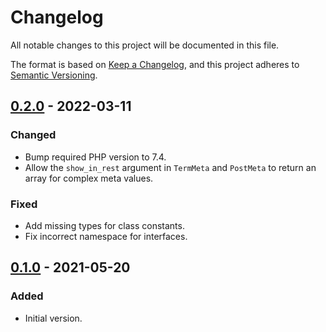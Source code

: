 # Changelog
All notable changes to this project will be documented in this file.

The format is based on [Keep a Changelog](https://keepachangelog.com/en/1.0.0/),
and this project adheres to [Semantic Versioning](https://semver.org/spec/v2.0.0.html).

## [0.2.0] - 2022-03-11

### Changed
* Bump required PHP version to 7.4.
* Allow the `show_in_rest` argument in `TermMeta` and `PostMeta` to return an array for complex meta values.

### Fixed
* Add missing types for class constants.
* Fix incorrect namespace for interfaces.

## [0.1.0] - 2021-05-20

### Added
* Initial version.

[Unreleased]: https://github.com/wearerequired/common-php/compare/0.2.0...HEAD
[0.2.0]: https://github.com/wearerequired/common-php/compare/0.1.0...0.2.0
[0.1.0]: https://github.com/wearerequired/common-php/compare/e3f7c76dd7579fec490b4fd0553629fc2159e4f2...0.1.0
